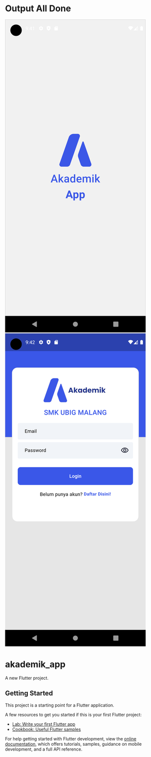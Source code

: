 # Output All Done

![splashscreen](https://github.com/adipramanadev/akademik_app/blob/master/gambar/1.png)
![login](https://github.com/adipramanadev/akademik_app/blob/master/gambar/2.png)

# akademik_app

A new Flutter project.

## Getting Started

This project is a starting point for a Flutter application.

A few resources to get you started if this is your first Flutter project:

- [Lab: Write your first Flutter app](https://docs.flutter.dev/get-started/codelab)
- [Cookbook: Useful Flutter samples](https://docs.flutter.dev/cookbook)

For help getting started with Flutter development, view the
[online documentation](https://docs.flutter.dev/), which offers tutorials,
samples, guidance on mobile development, and a full API reference.
